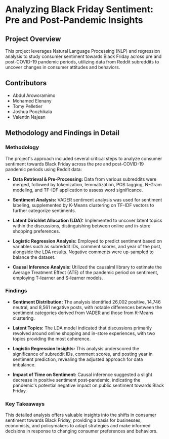 # Analyzing Black Friday Sentiment: Pre and Post-Pandemic Insights

## Project Overview
This project leverages Natural Language Processing (NLP) and regression analysis to study consumer sentiment towards Black Friday across pre and post-COVID-19 pandemic periods, utilizing data from Reddit subreddits to uncover changes in consumer attitudes and behaviors.

## Contributors
- Abdul Aroworamimo
- Mohamed Elenany
- Tomy Pelletier
- Joshua Poozhikala
- Valentin Najean



## Methodology and Findings in Detail

### Methodology

The project's approach included several critical steps to analyze consumer sentiment towards Black Friday across the pre and post-COVID-19 pandemic periods using Reddit data:

- **Data Retrieval & Pre-Processing:** Data from various subreddits were merged, followed by tokenization, lemmatization, POS tagging, N-Gram modeling, and TF-IDF application to assess word significance.

- **Sentiment Analysis:** VADER sentiment analysis was used for sentiment labeling, supplemented by K-Means clustering on TF-IDF vectors to further categorize sentiments.

- **Latent Dirichlet Allocation (LDA):** Implemented to uncover latent topics within the discussions, distinguishing between online and in-store shopping preferences.

- **Logistic Regression Analysis:** Employed to predict sentiment based on variables such as subreddit IDs, comment scores, and year of the post, alongside the LDA results. Negative comments were up-sampled to balance the dataset.

- **Causal Inference Analysis:** Utilized the causalml library to estimate the Average Treatment Effect (ATE) of the pandemic period on sentiment, employing T-learner and S-learner models.

### Findings

- **Sentiment Distribution:** The analysis identified 26,002 positive, 14,746 neutral, and 8,561 negative posts, with notable differences between the sentiment categories derived from VADER and those from K-Means clustering.

- **Latent Topics:** The LDA model indicated that discussions primarily revolved around online shopping and in-store experiences, with two topics providing the most coherence.

- **Logistic Regression Insights:** This analysis underscored the significance of subreddit IDs, comment scores, and posting year in sentiment prediction, revealing the adjusted approach for data imbalance.

- **Impact of Time on Sentiment:** Causal inference suggested a slight decrease in positive sentiment post-pandemic, indicating the pandemic's potential negative impact on public sentiment towards Black Friday.

### Key Takeaways

This detailed analysis offers valuable insights into the shifts in consumer sentiment towards Black Friday, providing a basis for businesses, economists, and policymakers to adapt strategies and make informed decisions in response to changing consumer preferences and behaviors.
